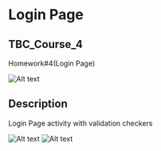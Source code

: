 
# Login Page
## TBC_Course_4
Homework#4(Login Page)

![Alt text](https://firebasestorage.googleapis.com/v0/b/metaplayer-6d01c.appspot.com/o/LoginPage%2Fic_loginApp.png?alt=media&token=03c7dfab-038c-4e3c-ae06-9978f8c36488)

## Description
Login Page activity with validation checkers


![Alt text](https://firebasestorage.googleapis.com/v0/b/metaplayer-6d01c.appspot.com/o/LoginPage%2FIMG_20220622_161539.jpg?alt=media&token=b804ac9c-2454-4447-b1b5-b060240a90b2)
![Alt text](https://firebasestorage.googleapis.com/v0/b/metaplayer-6d01c.appspot.com/o/LoginPage%2FIMG_20220622_161054.jpg?alt=media&token=4690b0bf-4d4c-4593-b68b-a884e86dc92e)
